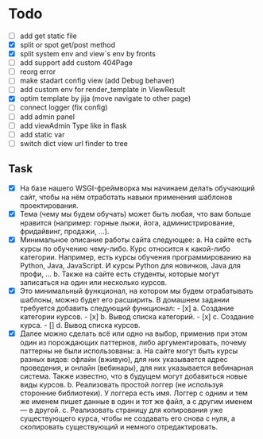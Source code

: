 # Todo

- [ ] add get static file
- [x] split or spot get/post method
- [x] split system env and view`s env by fronts
- [ ] add support add custom 404Page
- [ ] reorg error  
- [ ] make stadart config view (add Debug behaver)
- [ ] add custom env for render_template in ViewResult
- [x] optim template by jija (move navigate to other page)
- [ ] connect logger (fix config)
- [ ] add admin panel
- [ ] add viewAdmin Type like in flask
- [ ] add static var
- [ ] switch dict view url finder to tree

## Task

- [x] На базе нашего WSGI-фреймворка мы начинаем делать обучающий сайт,
чтобы на нём отработать навыки применения шаблонов проектирования.
- [x] Тема (чему мы будем обучать) может быть любая, что вам больше нравится
    (например: горные лыжи, йога, администрирование, фридайвинг, продажи, ...).
- [x] Минимальное описание работы сайта следующее:
    a. На сайте есть курсы по обучению чему-либо. Курс относится к какой-либо категории.
        Например, есть курсы обучения программированию на Python, Java, JavaScript.
        И курсы Python для новичков, Java для профи, ...
    b. Также на сайте есть студенты,
которые могут записаться на один или несколько курсов.
- [x] Это минимальный функционал, на котором мы будем отрабатывать шаблоны,
можно будет его расширить.
    В домашнем задании требуется добавить следующий функционал:
       - [x] a. Создание категории курсов.
       - [x] b. Вывод списка категорий.
       - [x] c. Создание курса.
       - [] d. Вывод списка курсов.
- [x] Далее можно сделать всё или одно на выбор, применив при этом один из порождающих
паттернов, либо аргументировать, почему паттерны не были использованы:
    a. На сайте могут быть курсы разных видов: офлайн (вживую), для них указывается
адрес проведения, и онлайн (вебинары), для них указывается вебинарная система.
Также известно, что в будущем могут добавиться новые виды курсов.
    b. Реализовать простой логгер (не используя сторонние библиотеки).
    У логгера есть имя. Логгер с одним и тем же именем пишет данные
в один и тот же файл, а с другим именем — в другой.
    c. Реализовать страницу для копирования уже существующего курса, чтобы не создавать
его снова с нуля, а скопировать существующий и немного отредактировать.

